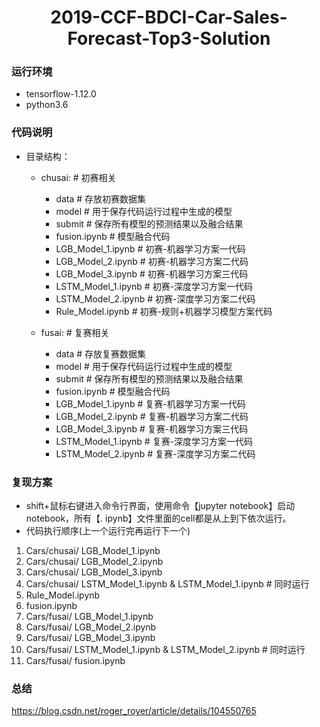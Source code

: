 <h1 align="center">2019-CCF-BDCI-Car-Sales-Forecast-Top3-Solution</h1>

### 运行环境
- tensorflow-1.12.0
- python3.6

### 代码说明
- 目录结构：
	- chusai:       		# 初赛相关
		- data     			# 存放初赛数据集
		- model   			# 用于保存代码运行过程中生成的模型
		- submit			# 保存所有模型的预测结果以及融合结果
		- fusion.ipynb		# 模型融合代码
		- LGB_Model_1.ipynb	# 初赛-机器学习方案一代码
		- LGB_Model_2.ipynb	# 初赛-机器学习方案二代码
		- LGB_Model_3.ipynb	# 初赛-机器学习方案三代码
		- LSTM_Model_1.ipynb	# 初赛-深度学习方案一代码
		- LSTM_Model_2.ipynb	# 初赛-深度学习方案二代码
		- Rule_Model.ipynb		# 初赛-规则+机器学习模型方案代码

	- fusai:				# 复赛相关
		- data				# 存放复赛数据集
		- model			# 用于保存代码运行过程中生成的模型
		- submit			# 保存所有模型的预测结果以及融合结果
		- fusion.ipynb		# 模型融合代码
		- LGB_Model_1.ipynb	# 复赛-机器学习方案一代码
		- LGB_Model_2.ipynb	# 复赛-机器学习方案二代码
		- LGB_Model_3.ipynb	# 复赛-机器学习方案三代码
		- LSTM_Model_1.ipynb	# 复赛-深度学习方案一代码
		- LSTM_Model_2.ipynb	# 复赛-深度学习方案二代码

### 复现方案
- shift+鼠标右键进入命令行界面，使用命令【jupyter notebook】启动notebook，所有【. ipynb】文件里面的cell都是从上到下依次运行。
- 代码执行顺序(上一个运行完再运行下一个)
1. Cars/chusai/ LGB_Model_1.ipynb
2. Cars/chusai/ LGB_Model_2.ipynb
3. Cars/chusai/ LGB_Model_3.ipynb
4. Cars/chusai/ LSTM_Model_1.ipynb & LSTM_Model_1.ipynb   # 同时运行
5. Rule_Model.ipynb
6. fusion.ipynb
7. Cars/fusai/ LGB_Model_1.ipynb
8. Cars/fusai/ LGB_Model_2.ipynb
9. Cars/fusai/ LGB_Model_3.ipynb
10. Cars/fusai/ LSTM_Model_1.ipynb & LSTM_Model_2.ipynb	# 同时运行
11. Cars/fusai/ fusion.ipynb

### 总结
https://blog.csdn.net/roger_royer/article/details/104550765
